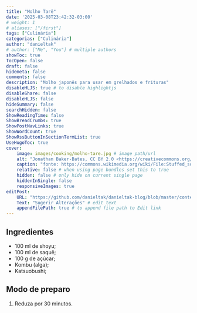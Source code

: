 ```yaml
---
title: "Molho Tarê"
date: '2025-03-08T23:42:32-03:00'
# weight: 1
# aliases: ["/first"]
tags: ["Culinária"]
categorias: ["Culinária"]
author: "danieltak"
# author: ["Me", "You"] # multiple authors
showToc: true
TocOpen: false
draft: false
hidemeta: false
comments: false
description: "Molho japonês para usar em grelhados e frituras"
disableHLJS: true # to disable highlightjs
disableShare: false
disableHLJS: false
hideSummary: false
searchHidden: false
ShowReadingTime: false
ShowBreadCrumbs: true
ShowPostNavLinks: true
ShowWordCount: true
ShowRssButtonInSectionTermList: true
UseHugoToc: true
cover:
    image: images/cooking/molho-tare.jpg # image path/url
    alt: "Jonathan Baker-Bates, CC BY 2.0 <https://creativecommons.org/licenses/by/2.0>, via Wikimedia Commons" # alt text
    caption: "fonte: https://commons.wikimedia.org/wiki/File:Stuffed_squid_with_tare_sauce.jpg" # display caption under cover
    relative: false # when using page bundles set this to true
    hidden: false # only hide on current single page
    hiddenInSingle: false
    responsiveImages: true
editPost:
    URL: "https://github.com/danieltak/danieltak-blog/blob/master/content"
    Text: "Sugerir Alterações" # edit text
    appendFilePath: true # to append file path to Edit link
---
```


## Ingredientes

- 100 ml de shoyu;
- 100 ml de saquê;
- 100 g de açúcar;
- Kombu (alga);
- Katsuobushi;

## Modo de preparo

1. Reduza por 30 minutos.

